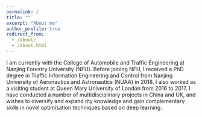 ```yaml
---
permalink: /
title: ""
excerpt: "About me"
author_profile: true
redirect_from: 
  - /about/
  - /about.html
---
```



I am currently with the College of Automobile and Traffic Engineering at Nanjing Forestry University (NFU). Before joining NFU, I received a PhD degree in Traffic Information Engineering and Control from Nanjing University of Aeronautics and Astronautics (NUAA) in 2018. I also worked as a visiting student at Queen Mary University of London from 2016 to 2017. I have conducted a number of multidisciplinary projects in China and UK, and wishes to diversify and expand my knowledge and gain complementary skills in novel optimisation techniques based on deep learning. 


